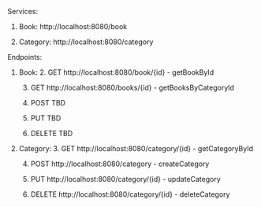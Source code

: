 Services:
1. Book: http://localhost:8080/book

2. Category: http://localhost:8080/category

Endpoints:
1. Book:
   2. GET http://localhost:8080/book/{id} - getBookById
   
   3. GET http://localhost:8080/books/{id} - getBooksByCategoryId
   
   4. POST TBD
   
   5. PUT TBD
   
   6. DELETE TBD
   
2. Category:
   3. GET http://localhost:8080/category/{id} - getCategoryById
   
   4. POST http://localhost:8080/category - createCategory
   
   5. PUT http://localhost:8080/category/{id} - updateCategory
   
   6. DELETE http://localhost:8080/category/{id} - deleteCategory
   